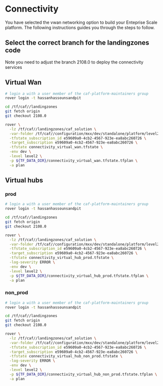 
# Connectivity
You have selected the vwan networking option to build your Enteprise Scale platform. The following instructions guides you through the steps to follow.

## Select the correct branch for the landingzones code

Note you need to adjust the branch 2108.0 to deploy the connectivity services

## Virtual Wan

```bash
# login a with a user member of the caf-platform-maintainers group
rover login -t hassanhassounsandpit

cd /tf/caf//landingzones
git fetch origin
git checkout 2108.0

rover \
  -lz /tf/caf//landingzones/caf_solution \
  -var-folder /tf/caf//configuration/mxx/dev/standalone/platform/level2/connectivity/virtual_wan \
  -tfstate_subscription_id e59609a0-4cb2-4567-923e-ea8abc260726 \
  -target_subscription e59609a0-4cb2-4567-923e-ea8abc260726 \
  -tfstate connectivity_virtual_wan.tfstate \
  -env dev \
  -level level2 \
  -p ${TF_DATA_DIR}/connectivity_virtual_wan.tfstate.tfplan \
  -a plan

```

## Virtual hubs

### prod

```bash
# login a with a user member of the caf-platform-maintainers group
rover login -t hassanhassounsandpit

cd /tf/caf//landingzones
git fetch origin
git checkout 2108.0

rover \
  -lz /tf/caf//landingzones/caf_solution \
  -var-folder /tf/caf//configuration/mxx/dev/standalone/platform/level2/connectivity/virtual_hubs/prod \
  -tfstate_subscription_id e59609a0-4cb2-4567-923e-ea8abc260726 \
  -target_subscription e59609a0-4cb2-4567-923e-ea8abc260726 \
  -tfstate connectivity_virtual_hub_prod.tfstate \
  -log-severity ERROR \
  -env dev \
  -level level2 \
  -p ${TF_DATA_DIR}/connectivity_virtual_hub_prod.tfstate.tfplan \
  -a plan


```
### non_prod

```bash
# login a with a user member of the caf-platform-maintainers group
rover login -t hassanhassounsandpit

cd /tf/caf//landingzones
git fetch origin
git checkout 2108.0

rover \
  -lz /tf/caf//landingzones/caf_solution \
  -var-folder /tf/caf//configuration/mxx/dev/standalone/platform/level2/connectivity/virtual_hubs/non_prod \
  -tfstate_subscription_id e59609a0-4cb2-4567-923e-ea8abc260726 \
  -target_subscription e59609a0-4cb2-4567-923e-ea8abc260726 \
  -tfstate connectivity_virtual_hub_non_prod.tfstate \
  -log-severity ERROR \
  -env dev \
  -level level2 \
  -p ${TF_DATA_DIR}/connectivity_virtual_hub_non_prod.tfstate.tfplan \
  -a plan


```


